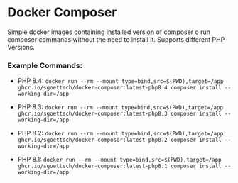 # Docker Composer

Simple docker images containing installed version of composer o run composer commands without the need to install it.
Supports different PHP Versions.

### Example Commands:

- PHP 8.4:
  ```docker run --rm --mount type=bind,src=$(PWD),target=/app ghcr.io/sgoettsch/docker-composer:latest-php8.4 composer install --working-dir=/app```

- PHP 8.3:
  ```docker run --rm --mount type=bind,src=$(PWD),target=/app ghcr.io/sgoettsch/docker-composer:latest-php8.3 composer install --working-dir=/app```

- PHP 8.2:
  ```docker run --rm --mount type=bind,src=$(PWD),target=/app ghcr.io/sgoettsch/docker-composer:latest-php8.2 composer install --working-dir=/app```

- PHP 8.1:
  ```docker run --rm --mount type=bind,src=$(PWD),target=/app ghcr.io/sgoettsch/docker-composer:latest-php8.1 composer install --working-dir=/app```